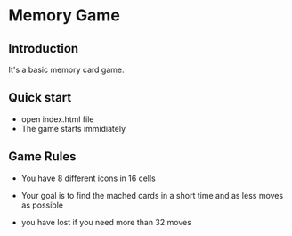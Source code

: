 # Memory Game
## Introduction
It's a basic memory card game.

## Quick start
* open index.html file
* The game starts immidiately

## Game Rules
* You have 8 different icons in 16 cells
* Your goal is to find the mached cards in a short time and as less moves as possible

* you have lost if you need more than 32 moves 